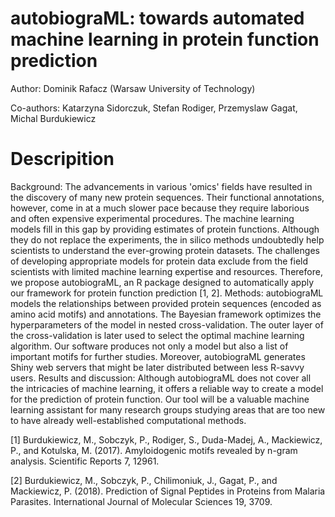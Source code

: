 # autobiograML: towards automated machine learning in protein function prediction

Author: Dominik Rafacz (Warsaw University of Technology)

Co-authors: Katarzyna Sidorczuk, Stefan Rodiger, Przemyslaw Gagat, Michal Burdukiewicz

# Descripition

Background: The advancements in various 'omics' fields have resulted in the discovery of many new protein sequences. Their functional annotations, however, come in at a much slower pace because they require laborious and often expensive experimental procedures. The machine learning models fill in this gap by providing estimates of protein functions. Although they do not replace the experiments, the in silico methods undoubtedly help scientists to understand the ever-growing protein datasets. The challenges of developing appropriate models for protein data exclude from the field scientists with limited machine learning expertise and resources. Therefore, we propose autobiograML, an R package designed to automatically apply our framework for protein function prediction [1, 2]. 
Methods: autobiograML models the relationships between provided protein sequences (encoded as amino acid motifs) and annotations. The Bayesian framework optimizes the hyperparameters of the model in nested cross-validation. The outer layer of the cross-validation is later used to select the optimal machine learning algorithm. Our software produces not only a model but also a list of important motifs for further studies. Moreover, autobiograML generates Shiny web servers that might be later distributed between less R-savvy users.
Results and discussion: Although autobiograML does not cover all the intricacies of machine learning, it offers a reliable way to create a model for the prediction of protein function. Our tool will be a valuable machine learning assistant for many research groups studying areas that are too new to have already well-established computational methods.

[1] Burdukiewicz, M., Sobczyk, P., Rodiger, S., Duda-Madej, A., Mackiewicz, P., and Kotulska, M. (2017). Amyloidogenic motifs revealed by n-gram analysis. Scientific Reports 7, 12961.

[2] Burdukiewicz, M., Sobczyk, P., Chilimoniuk, J., Gagat, P., and Mackiewicz, P. (2018). Prediction of Signal Peptides in Proteins from Malaria Parasites. International Journal of Molecular Sciences 19, 3709. 


